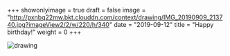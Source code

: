 +++
showonlyimage = true 
draft = false 
image = "http://pxnbq22mw.bkt.clouddn.com/context/drawing/IMG_20190909_213740.jpg?imageView2/2/w/220/h/340" 
date = "2019-09-12" 
title = "Happy birthday!" 
weight = 0 
+++

![drawing](http://pxnbq22mw.bkt.clouddn.com/context/drawing/IMG_20190909_213740.jpg)  
